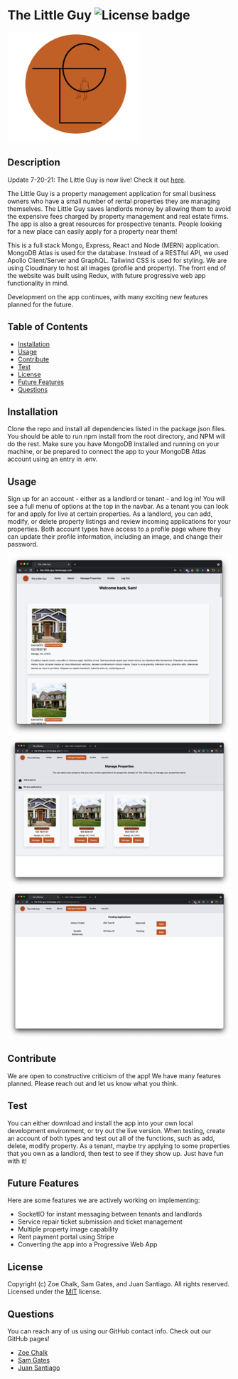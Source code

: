 # The Little Guy ![License badge](https://img.shields.io/badge/license-MIT-green)

<img src="client/public/assets/theLittleGuyCrop.png" width="300" height="250" />

## Description

Update 7-20-21: The Little Guy is now live! Check it out [here](https://the-little-guy.herokuapp.com/).

The Little Guy is a property management application for small business owners who have a small number of rental properties they are managing themselves. The Little Guy saves landlords money by allowing them to avoid the expensive fees charged by property management and real estate firms. The app is also a great resources for prospective tenants. People looking for a new place can easily apply for a property near them!

This is a full stack Mongo, Express, React and Node (MERN) application. MongoDB Atlas is used for the database. Instead of a RESTful API, we used Apollo Client/Server and GraphQL. Tailwind CSS is used for styling. We are using Cloudinary to host all images (profile and property). The front end of the website was built using Redux, with future progressive web app functionality in mind.

Development on the app continues, with many exciting new features planned for the future.

## Table of Contents

- [Installation](#installation)
- [Usage](#usage)
- [Contribute](#contribute)
- [Test](#test)
- [License](#license)
- [Future Features](#future-features)
- [Questions](#questions)

## Installation

Clone the repo and install all dependencies listed in the package.json files. You should be able to run npm install from the root directory, and NPM will do the rest. Make sure you have MongoDB installed and running on your machine, or be prepared to connect the app to your MongoDB Atlas account using an entry in .env.

## Usage

Sign up for an account - either as a landlord or tenant - and log in! You will see a full menu of options at the top in the navbar. As a tenant you can look for and apply for live at certain properties. As a landlord, you can add, modify, or delete property listings and review incoming applications for your properties. Both account types have access to a profile page where they can update their profile information, including an image, and change their password.

![screenshot 1](readme/screen1.png)
![screenshot 2](readme/screen2.png)
![screenshot 3](readme/screen3.png)

## Contribute

We are open to constructive criticism of the app! We have many features planned. Please reach out and let us know what you think.

## Test

You can either download and install the app into your own local development environment, or try out the live version. When testing, create an account of both types and test out all of the functions, such as add, delete, modify property. As a tenant, maybe try applying to some properties that you own as a landlord, then test to see if they show up. Just have fun with it!

## Future Features

Here are some features we are actively working on implementing:

- SocketIO for instant messaging between tenants and landlords
- Service repair ticket submission and ticket management
- Multiple property image capability
- Rent payment portal using Stripe
- Converting the app into a Progressive Web App

## License

Copyright (c) Zoe Chalk, Sam Gates, and Juan Santiago. All rights reserved.
Licensed under the [MIT](https://opensource.org/licenses/MIT) license.

## Questions

You can reach any of us using our GitHub contact info. Check out our GitHub pages!

- [Zoe Chalk](https://github.com/zchalk)
- [Sam Gates](https://github.com/sg0703)
- [Juan Santiago](https://github.com/Juawito)
